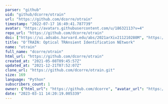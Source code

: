 ```yaml
---
parser: "github"
uid: "github/dcorre/otrain"
url: "https://github.com/dcorre/otrain"
timestamp: "2022-07-17 16:49:41.787739"
avatar: "https://avatars.githubusercontent.com/u/18632113?v=4"
repo_url: "https://github.com/dcorre/otrain"
doi: ["https://ui.adsabs.harvard.edu/abs/2021arXiv211210280M", "https://ui.adsabs.harvard.edu/abs/2021ascl.soft12019C/abstract"]
title: "O'TRAIN: Optical TRAnsient Identification NEtwork"
name: "otrain"
full_name: "dcorre/otrain"
html_url: "https://github.com/dcorre/otrain"
created_at: "2021-05-08T09:45:57Z"
updated_at: "2021-12-21T07:52:07Z"
clone_url: "https://github.com/dcorre/otrain.git"
size: 169
language: "Python"
subscribers_count: 1
owner: {"html_url": "https://github.com/dcorre", "avatar_url": "https://avatars.githubusercontent.com/u/18632113?v=4", "login": "dcorre", "type": "User"}
date: "2023-03-11 14:20:19.005339"
---
```

